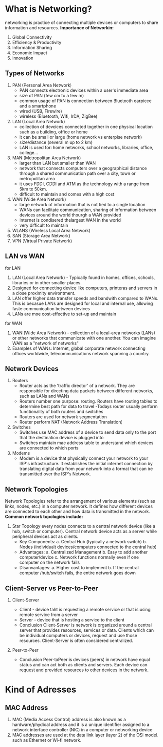 # What is Networking?

networking is practice of connecting multiple devices or computers to share information and resources.
**Importance of Networkin:**

1. Global Connectivity
2. Efficiency & Productivity
3. Information Sharing
4. Economic Impact
5. Innovation

## Types of Networks

1. PAN (Personal Area Network)
   - PAN connects electronic devices within a user's immediate area
   - size of PAN (few cm to a few m)
   - common usage of PAN is connection between Bluetooth earpiece and a smartphone
   - wired (USB, Firewire)
   - wireless (Bluetooth, Wifi, IrDA, ZigBee)
2. LAN (Local Area Network)
   - collection of devcices connected together in one physical location such as a building, office or home
   - it can be small or large (home network vs enterpise network)
   - size/distance (several m up to 2 km)
   - LAN is used for: home networks, school networks, libraries, office, college...
3. MAN (Metropolitan Area Network)
   - larger than LAN but smaller than WAN
   - network that connects computers over a geographical distance through a shared communication path over a city, town or metropolitan area
   - it uses FDDI, CDDI and ATM as the technology with a range from 5km to 50km.
   - difficult to maintain and comes with a high cost
4. WAN (Wide Area Network)
   - large network of information that is not tied to a single location
   - WANs can facilitate communication, sharing of information between devices around the world thourgh a WAN provided
   - Internet is condisered thelargest WAN in the world
   - very difficult to maintain
5. WLANS (Wireless Local Area Network)
6. SAN (Storage Area Network)
7. VPN (Virtual Private Network)

## LAN vs WAN

for LAN

1. LAN (Local Area Network) - Typically found in homes, offices, schools, libraries or in other smaller places.
2. Designed for connecting device like computers, printeras and servers in a close proximity environtment.
3. LAN offer higher data transfer speeds and bandwith compared to WANs. This is becasue LANs are designed for local and internal use, allowing faste communication between devices
4. LANs are moe cost-effective to set-up and maintain

for WAN

1. WAN (Wide Area Network) - collection of a local-area networks (LANs) or other networks that communicate with one another. You can imagine WAN as a "network of networks"
2. Examples of WANs: Internet, global corporate network connecting offices worldwide, telecommunications network spanning a country.

## Network Devices

1. Routers
   - Router acts as the 'traffic director' of a network. They are responsible for directing data packets between different networks, such as LANs and WANs
   - Routers number one purpose: routing. Routers have routing tables to determine best path for data to travel
     -Todays router usually perform functionality of both routers and switches
   - Routers are used for network segmentation
   - Router perform NAT (Network Address Translation)
2. Switches
   - Switches use MAC address of a device to send data only to the port that the destination device is plugged into
   - Switches maintain mac address table to understand which devices are connected to which ports
3. Modems
   - Modem is a device that physically connect your network to your ISP's infrastructure. It establishes the initial internet connection by translating digital data from your network into a format that can be transmitted over the ISP's Network.

## Network Topologies

Network Topologies refer to the arrangement of various elements (such as links, nodes, etc.) in a computer network. It defines how different devices are connected to each other and how data is transmitted in the network.  
**Common network topologies include:**

1. Star Topology
   every nodes connects to a central network device (like a hub, switch or computer). Central network device acts as a server while peripheral devices act as clients.
   - Key Components:
     a. Central Hub (typically a network switch)
     b. Nodes (individualt devices/computers connected to the central hub)
   - Advantages:
     a. Centralized Management
     b. Easy to add another computer/device
     c. Network functions normally even if one computer on the network fails
   - Disanvantages:
     a. Higher cost to implement
     b. If the central computer /hub/switch fails, the entire network goes down

## Client-Server vs Peer-to-Peer

1. Client-Server

   - Client - device taht is requesting a remote service or that is using remote service from a server
   - Server - device that is hosting a service to the client
   - Conclusion Client-Server is network is organized around a central server that provides resources, services or data. Clients which can be individual computers or devices, request and use those resources. Client-Server is often considered centralized.

2. Peer-to-Peer
   - Conclusion Peer-toPeer is devices (peers) in network have equal status and can act both as clients and servers. Each device can request and provided resources to other devices in the network.

# Kind of Adresses

## MAC Address

1. MAC (Media Access Control) address is also known as a hardware/phydical address and it is a unique identifier assigned to a network interface controller (NIC) in a computer or networking device
2. MAC addresses are used at the data link layer (layer 2) of the OSI model. such as Ethernet or Wi-fi network.

